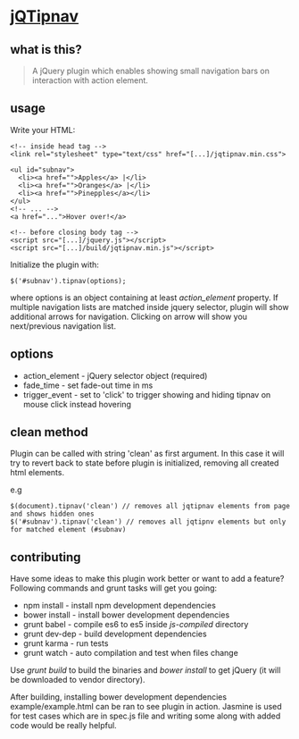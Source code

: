# [jQTipnav](http://tvrtkom.github.io/jQTipnav)

## what is this?

> A jQuery plugin which enables showing small navigation bars on interaction with action element.

## usage

Write your HTML:

    <!-- inside head tag -->
    <link rel="stylesheet" type="text/css" href="[...]/jqtipnav.min.css">
    
    <ul id="subnav">
      <li><a href="">Apples</a> |</li>
      <li><a href="">Oranges</a> |</li>
      <li><a href="">Pinepples</a></li>
    </ul>
    <!-- ... -->
    <a href="...">Hover over!</a>
    
    <!-- before closing body tag -->
    <script src="[...]/jquery.js"></script>
    <script src="[...]/build/jqtipnav.min.js"></script>

Initialize the plugin with:

    $('#subnav').tipnav(options);

where options is an object containing at least *action_element* property.
If multiple navigation lists are matched inside jquery selector, plugin will show additional arrows for navigation.
Clicking on arrow will show you next/previous navigation list.

## options

* action_element - jQuery selector object (required)
* fade_time - set fade-out time in ms
* trigger_event - set to 'click' to trigger showing and hiding tipnav on mouse click instead hovering

## clean method

Plugin can be called with string 'clean' as first argument. In this case it will try to revert back to state before plugin is initialized,
removing all created html elements.

e.g

    $(document).tipnav('clean') // removes all jqtipnav elements from page and shows hidden ones
    $('#subnav').tipnav('clean') // removes all jqtipnv elements but only for matched element (#subnav)

## contributing

Have some ideas to make this plugin work better or want to add a feature? Following commands and grunt tasks will get you going:

* npm install - install npm development dependencies
* bower install - install bower development dependencies
* grunt babel - compile es6 to es5 inside *js-compiled* directory
* grunt dev-dep - build development dependencies
* grunt karma - run tests
* grunt watch - auto compilation and test when files change

Use *grunt build* to build the binaries and *bower install* to get jQuery (it will be downloaded to vendor directory).

After building, installing bower development dependencies example/example.html can be ran to see plugin in action.
Jasmine is used for test cases which are in spec.js file and writing some along with added code would be really helpful.

